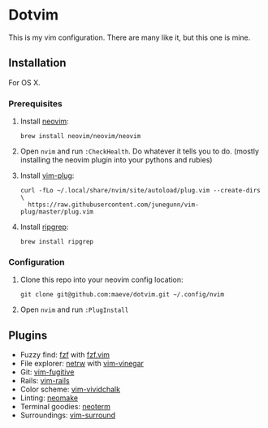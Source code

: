 # Dotvim

This is my vim configuration. There are many like it, but this one is mine.

## Installation

For OS X.

### Prerequisites

1. Install [neovim](https://github.com/neovim/neovim):
    ```console
    brew install neovim/neovim/neovim
    ```
    
2. Open `nvim` and run `:CheckHealth`. Do whatever it tells you to do.
   (mostly installing the neovim plugin into your pythons and rubies)
3. Install [vim-plug](https://github.com/junegunn/vim-plug):
    ```console
    curl -fLo ~/.local/share/nvim/site/autoload/plug.vim --create-dirs \
      https://raw.githubusercontent.com/junegunn/vim-plug/master/plug.vim
    ```
    
4. Install [ripgrep](https://github.com/BurntSushi/ripgrep):
    ```console
    brew install ripgrep
    ```
    
### Configuration

1. Clone this repo into your neovim config location:
    ```console
    git clone git@github.com:maeve/dotvim.git ~/.config/nvim
    ```
    
2. Open `nvim` and run `:PlugInstall`

## Plugins

* Fuzzy find: [fzf](https://github.com/junegunn/fzf) with [fzf.vim](https://github.com/junegunn/fzf.vim)
* File explorer: [netrw](http://www.vim.org/scripts/script.php?script_id=1075) with [vim-vinegar](https://github.com/tpope/vim-vinegar)
* Git: [vim-fugitive](https://github.com/tpope/vim-fugitive)
* Rails: [vim-rails](https://github.com/tpope/vim-rails)
* Color scheme: [vim-vividchalk](https://github.com/tpope/vim-vividchalk)
* Linting: [neomake](https://github.com/neomake/neomake)
* Terminal goodies: [neoterm](https://github.com/kassio/neoterm)
* Surroundings: [vim-surround](https://github.com/tpope/vim-surround)
